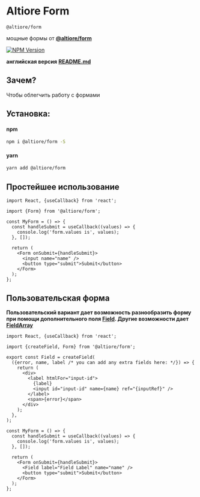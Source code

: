 # Altiore Form

`@altiore/form`

мощные формы от [**@altiore/form**](https://www.npmjs.com/package/@altiore/form)

<a href="https://www.npmjs.com/package/@altiore/form" target="_blank">
  <img src="https://img.shields.io/npm/v/@altiore/form.svg" alt="NPM Version" />
</a>

**английская версия**
[**README.md**](README.md)

## Зачем?

Чтобы облегчить работу с формами

## Установка:

#### npm

```bash
npm i @altiore/form -S
```

#### yarn

```bash
yarn add @altiore/form
```

## Простейшее использование

```tsx
import React, {useCallback} from 'react';

import {Form} from '@altiore/form';

const MyForm = () => {
  const handleSubmit = useCallback((values) => {
    console.log('form.values is', values);
  }, []);

  return (
    <Form onSubmit={handleSubmit}>
      <input name="name" />
      <button type="submit">Submit</button>
    </Form>
  );
};
```

## Пользовательская форма

**Пользовательский вариант дает возможность разнообразить форму при помощи дополнительного поля [Field](.docs/create-field.ru.md). Другие возможности дает [FieldArray](.docs/create-field-array.ru.md)**

```tsx
import React, {useCallback} from 'react';

import {createField, Form} from '@altiore/form';

export const Field = createField(
  ({error, name, label /* you can add any extra fields here: */}) => {
    return (
      <div>
        <label htmlFor="input-id">
          {label}
          <input id="input-id" name={name} ref="{inputRef}" />
        </label>
        <span>{error}</span>
      </div>
    );
  },
);

const MyForm = () => {
  const handleSubmit = useCallback((values) => {
    console.log('form.values is', values);
  }, []);

  return (
    <Form onSubmit={handleSubmit}>
      <Field label="Field Label" name="name" />
      <button type="submit">Submit</button>
    </Form>
  );
};
```
